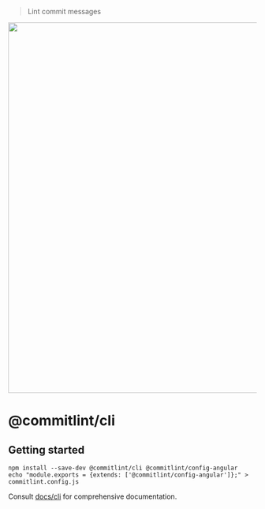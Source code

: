 > Lint commit messages

<p align="center">
  <img width="750" src="https://conventional-changelog.github.io/assets/commitlint.svg">
</p>

# @commitlint/cli

## Getting started

```
npm install --save-dev @commitlint/cli @commitlint/config-angular
echo "module.exports = {extends: ['@commitlint/config-angular']};" > commitlint.config.js
```

Consult [docs/cli](https://conventional-changelog.github.io/#/reference-cli) for comprehensive documentation.
